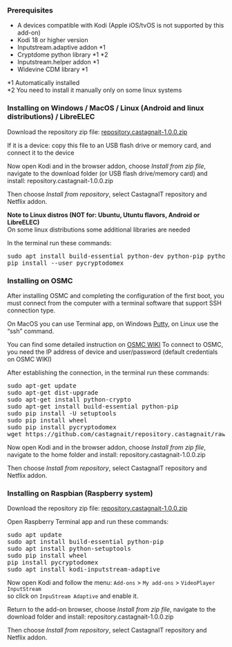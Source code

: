 ### Prerequisites
* A devices compatible with Kodi (Apple iOS/tvOS is not supported by this add-on)
* Kodi 18 or higher version
* Inputstream.adaptive addon *1
* Cryptdome python library *1 *2
* Inputstream.helper addon *1
* Widevine CDM library *1

*1 Automatically installed<br/>
*2 You need to install it manually only on some linux systems

### Installing on Windows / MacOS / Linux (Android and linux distributions) / LibreELEC
Download the repository zip file: [repository.castagnait-1.0.0.zip](https://github.com/castagnait/repository.castagnait/raw/master/repository.castagnait-1.0.0.zip)

If it is a device: copy this file to an USB flash drive or memory card, and connect it to the device

Now open Kodi and in the browser addon, choose _Install from zip file_, navigate to the download folder (or USB flash drive/memory card) and install: repository.castagnait-1.0.0.zip

Then choose _Install from repository_, select CastagnaIT repository and Netflix addon.

**Note to Linux distros (NOT for: Ubuntu, Utuntu flavors, Android or LibreELEC)**<br/>
On some linux distributions some additional libraries are needed

In the terminal run these commands:<br/>
<pre>
sudo apt install build-essential python-dev python-pip python-setuptools
pip install --user pycryptodomex
</pre>

### Installing on OSMC
After installing OSMC and completing the configuration of the first boot, you must connect from the computer with a terminal software that support SSH connection type.

On MacOS you can use Terminal app, on Windows [Putty](https://www.chiark.greenend.org.uk/~sgtatham/putty/latest.html), on Linux use the “ssh” command.

You can find some detailed instruction on [OSMC WIKI](https://osmc.tv/wiki/general/accessing-the-command-line/)
To connect to OSMC, you need the IP address of device and user/password (default credentials on OSMC WIKI)

After establishing the connection, in the terminal run these commands:
<pre>
sudo apt-get update
sudo apt-get dist-upgrade
sudo apt-get install python-crypto
sudo apt-get install build-essential python-pip
sudo pip install -U setuptools
sudo pip install wheel
sudo pip install pycryptodomex
wget https://github.com/castagnait/repository.castagnait/raw/master/repository.castagnait-1.0.0.zip
</pre>

Now open Kodi and in the browser addon, choose _Install from zip file_, navigate to the home folder and install: repository.castagnait-1.0.0.zip

Then choose _Install from repository_, select CastagnaIT repository and Netflix addon.

### Installing on Raspbian (Raspberry system)
Download the repository zip file: [repository.castagnait-1.0.0.zip](https://github.com/castagnait/repository.castagnait/raw/master/repository.castagnait-1.0.0.zip)

Open Raspberry Terminal app and run these commands:
<pre>
sudo apt update
sudo apt install build-essential python-pip
sudo apt install python-setuptools
sudo pip install wheel
pip install pycryptodomex
sudo apt install kodi-inputstream-adaptive
</pre>

Now open Kodi and follow the menu: `Add-ons` > `My add-ons` > `VideoPlayer InputStream`<br/>
so click on `InpuStream Adaptive` and enable it.

Return to the add-on browser, choose _Install from zip file_, navigate to the download folder and install: repository.castagnait-1.0.0.zip

Then choose _Install from repository_, select CastagnaIT repository and Netflix addon.

